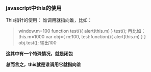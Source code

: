 ### javascript中this的使用
This指针的使用：
谁调用就指向谁，比如：
> window.m=100
function test(){
alert(this.m)
}
test();
再比如：
this.m=1000
var obj={
m:100,
test:function(){
    alert(this.m)
  }
}
obj.test();
输出100

**这其中有一个特殊情况，就是闭包**


**总而言之，this就是谁调用它就指向谁**
